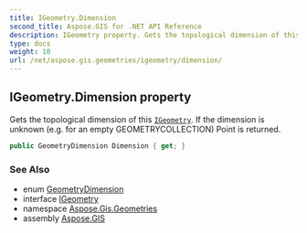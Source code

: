 ```yaml
---
title: IGeometry.Dimension
second_title: Aspose.GIS for .NET API Reference
description: IGeometry property. Gets the topological dimension of this IGeometry. If the dimension is unknown e.g. for an empty GEOMETRYCOLLECTION Point is returned
type: docs
weight: 10
url: /net/aspose.gis.geometries/igeometry/dimension/
---
```

## IGeometry.Dimension property

Gets the topological dimension of this [`IGeometry`](../). If the dimension is unknown (e.g. for an empty GEOMETRYCOLLECTION) Point is returned.

```csharp
public GeometryDimension Dimension { get; }
```

### See Also

* enum [GeometryDimension](../../geometrydimension/)
* interface [IGeometry](../)
* namespace [Aspose.Gis.Geometries](../../igeometry/)
* assembly [Aspose.GIS](../../../)


